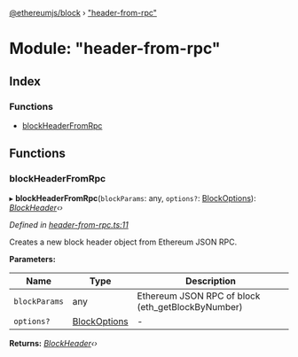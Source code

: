 [@ethereumjs/block](../README.md) › ["header-from-rpc"](_header_from_rpc_.md)

# Module: "header-from-rpc"

## Index

### Functions

* [blockHeaderFromRpc](_header_from_rpc_.md#blockheaderfromrpc)

## Functions

###  blockHeaderFromRpc

▸ **blockHeaderFromRpc**(`blockParams`: any, `options?`: [BlockOptions](../interfaces/_index_.blockoptions.md)): *[BlockHeader](../classes/_header_.blockheader.md)‹›*

*Defined in [header-from-rpc.ts:11](https://github.com/ethereumjs/ethereumjs-vm/blob/master/packages/block/src/header-from-rpc.ts#L11)*

Creates a new block header object from Ethereum JSON RPC.

**Parameters:**

Name | Type | Description |
------ | ------ | ------ |
`blockParams` | any | Ethereum JSON RPC of block (eth_getBlockByNumber) |
`options?` | [BlockOptions](../interfaces/_index_.blockoptions.md) | - |

**Returns:** *[BlockHeader](../classes/_header_.blockheader.md)‹›*
